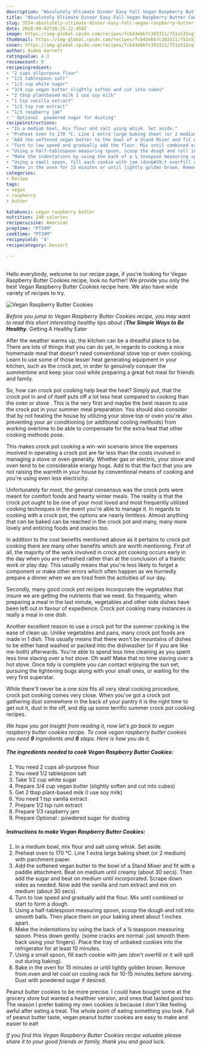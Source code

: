```yaml
---
description: "Absolutely Ultimate Dinner Easy Fall Vegan Raspberry Butter Cookies"
title: "Absolutely Ultimate Dinner Easy Fall Vegan Raspberry Butter Cookies"
slug: 3554-absolutely-ultimate-dinner-easy-fall-vegan-raspberry-butter-cookies
date: 2020-09-02T10:25:22.450Z
image: https://img-global.cpcdn.com/recipes/fcb43ebb7c303311/751x532cq70/vegan-raspberry-butter-cookies-recipe-main-photo.jpg
thumbnail: https://img-global.cpcdn.com/recipes/fcb43ebb7c303311/751x532cq70/vegan-raspberry-butter-cookies-recipe-main-photo.jpg
cover: https://img-global.cpcdn.com/recipes/fcb43ebb7c303311/751x532cq70/vegan-raspberry-butter-cookies-recipe-main-photo.jpg
author: Aiden Garrett
ratingvalue: 4.3
reviewcount: 8
recipeingredient:
- "2 cups allpurpose flour"
- "1/2 tablespoon salt"
- "1/2 cup white sugar"
- "3/4 cup vegan butter slightly soften and cut into cubes"
- "2 tbsp plantbased milk I use soy milk"
- "1 tsp vanilla extract"
- "1/2 tsp rum extract"
- "1/3 raspberry jam"
- " Optional  powdered sugar for dusting"
recipeinstructions:
- "In a medium bowl, mix flour and salt using whisk. Set aside."
- "Preheat oven to 170 °C. Line 1 extra large baking sheet (or 2 medium) with parchment paper."
- "Add the softened vegan butter to the bowl of a Stand Mixer and fit with a paddle attachment. Beat on medium until creamy (about 30 secs). Then add the sugar and beat on medium until incorporated. Scrape down sides as needed. Now add the vanilla and rum extract and mix on medium (about 30 secs)."
- "Turn to low speed and gradually add the flour. Mix until combined or start to form a dough."
- "Using a half-tablespoon measuring spoon, scoop the dough and roll into smooth balls. Then place them on your baking sheet about 1 inches apart."
- "Make the indentations by using the back of a ¼ teaspoon measuring spoon. Press down gently. (some cracks are normal. just smooth them back using your fingers). Place the tray of unbaked cookies into the refrigerator for at least 10 minutes."
- "Using a small spoon, fill each cookie with jam (don&#39;t overfill or it will spill out during baking)."
- "Bake in the oven for 15 minutes or until lightly golden brown. Remove from oven and let cool on cooling rack for 10-15 minutes before serving. Dust with powdered sugar if desired."
categories:
- Recipe
tags:
- vegan
- raspberry
- butter

katakunci: vegan raspberry butter 
nutrition: 240 calories
recipecuisine: American
preptime: "PT24M"
cooktime: "PT39M"
recipeyield: "4"
recipecategory: Dessert

---
```

<br>
Hello everybody, welcome to our recipe page, if you're looking for Vegan Raspberry Butter Cookies recipe, look no further! We provide you only the best Vegan Raspberry Butter Cookies recipe here. We also have wide variety of recipes to try.
<br>


![Vegan Raspberry Butter Cookies](https://img-global.cpcdn.com/recipes/fcb43ebb7c303311/751x532cq70/vegan-raspberry-butter-cookies-recipe-main-photo.jpg)

<i>Before you jump to Vegan Raspberry Butter Cookies recipe, you may want to read this short interesting healthy tips about {<strong>The Simple Ways to Be Healthy</strong>.</i>
Getting A Healthy Eater


After the weather warms up, the kitchen can be a dreadful place to be. There are lots of things that you can do yet, in regards to cooking a nice homemade meal that doesn't need conventional stove top or oven cooking. Learn to use some of those lesser heat generating equipment in your kitchen, such as the crock pot, in order to genuinely conquer the summertime and keep your cool while preparing a great hot meal for friends and family.

So, how can crock pot cooking help beat the heat? Simply put, that the crock pot in and of itself puts off a lot less heat compared to cooking than the oven or stove . This is the very first and maybe the best reason to use the crock pot in your summer meal preparation. You should also consider that by not heating the house by utilizing your stove top or oven you're also preventing your air conditioning (or additional cooling methods) from working overtime to be able to compensate for the extra heat that other cooking methods pose.

This makes crock pot cooking a win-win scenario since the expenses involved in operating a crock pot are far less than the costs involved in managing a stove or oven generally. Whether gas or electric, your stove and oven tend to be considerable energy hogs. Add to that the fact that you are not raising the warmth in your house by conventional means of cooking and you're using even less electricity.

Unfortunately for most, the general consensus was the crock pots were meant for comfort foods and hearty winter meals.  The reality is that the crock pot ought to be one of your most loved and most frequently utilized cooking techniques in the event you're able to manage it. In regards to cooking with a crock pot, the options are nearly limitless.  Almost anything that can be baked can be reached in the crock pot and many, many more lovely and enticing foods and snacks too.



In addition to the cost benefits mentioned above as it pertains to crock pot cooking there are many other benefits which are worth mentioning. First of all, the majority of the work involved in crock pot cooking occurs early in the day when you are refreshed rather than at the conclusion of a frantic work or play day. This usually means that you're less likely to forget a component or make other errors which often happen as we hurriedly prepare a dinner when we are tired from the activities of our day.

Secondly, many good crock pot recipes incorporate the vegetables that insure we are getting the nutrients that we need. So frequently, when preparing a meal in the last minute, vegetables and other side dishes have been left out in favour of expedience. Crock pot cooking many instances is really a meal in one dish.

Another excellent reason to use a crock pot for the summer cooking is the ease of clean up.  Unlike vegetables and pans, many crock pot foods are made in 1 dish. This usually means that there won't be mountains of dishes to be either hand washed or packed into the dishwasher (or if you are like me-both) afterwards. You're able to spend less time cleaning as you spent less time slaving over a hot stove. Oh wait! Make that no time slaving over a hot stove. Once tidy is complete you can contact enjoying the sun set, pursuing the lightening bugs along with your small ones, or waiting for the very first superstar.

While there'll never be a one size fits all very ideal cooking procedure, crock pot cooking comes very close. When you've got a crock pot gathering dust somewhere in the back of your pantry it is the right time to get out it, dust in the off, and dig up some terrific summer crock pot cooking recipes.


<i>We hope you got insight from reading it, now let's go back to vegan raspberry butter cookies recipe. To cook vegan raspberry butter cookies you need <strong>9</strong> ingredients and <strong>8</strong> steps. Here is how you do it.
</i>

##### The ingredients needed to cook Vegan Raspberry Butter Cookies:

1. You need 2 cups all-purpose flour
1. You need 1/2 tablespoon salt
1. Take 1/2 cup white sugar
1. Prepare 3/4 cup vegan butter (slightly soften and cut into cubes)
1. Get 2 tbsp plant-based milk (I use soy milk)
1. You need 1 tsp vanilla extract
1. Prepare 1/2 tsp rum extract
1. Prepare 1/3 raspberry jam
1. Prepare  Optional : powdered sugar for dusting


##### Instructions to make Vegan Raspberry Butter Cookies:

1. In a medium bowl, mix flour and salt using whisk. Set aside.
1. Preheat oven to 170 °C. Line 1 extra large baking sheet (or 2 medium) with parchment paper.
1. Add the softened vegan butter to the bowl of a Stand Mixer and fit with a paddle attachment. Beat on medium until creamy (about 30 secs). Then add the sugar and beat on medium until incorporated. Scrape down sides as needed. Now add the vanilla and rum extract and mix on medium (about 30 secs).
1. Turn to low speed and gradually add the flour. Mix until combined or start to form a dough.
1. Using a half-tablespoon measuring spoon, scoop the dough and roll into smooth balls. Then place them on your baking sheet about 1 inches apart.
1. Make the indentations by using the back of a ¼ teaspoon measuring spoon. Press down gently. (some cracks are normal. just smooth them back using your fingers). Place the tray of unbaked cookies into the refrigerator for at least 10 minutes.
1. Using a small spoon, fill each cookie with jam (don&#39;t overfill or it will spill out during baking).
1. Bake in the oven for 15 minutes or until lightly golden brown. Remove from oven and let cool on cooling rack for 10-15 minutes before serving. Dust with powdered sugar if desired.


Peanut butter cookies to be more precise. I could have bought some at the grocery store but wanted a healthier version, and ones that tasted good too. The reason I prefer baking my own cookies is because I don&#39;t like feeling awful after eating a treat. The whole point of eating something you look. Full of peanut butter taste, vegan peanut butter cookies are easy to make and easier to eat! 

<i>If you find this Vegan Raspberry Butter Cookies recipe valuable please share it to your good friends or family, thank you and good luck.</i>
